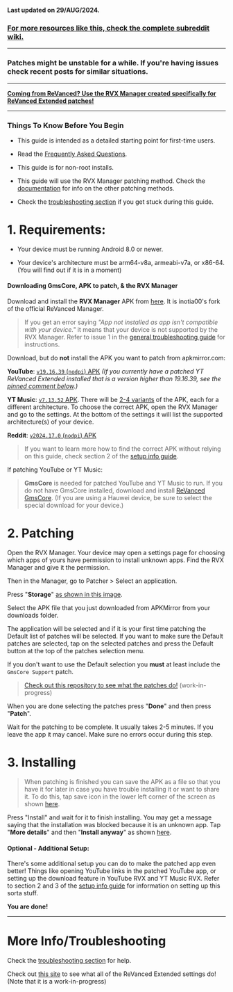 **Last updated on 29/AUG/2024.**



### [For more resources like this, check the complete subreddit wiki.](https://reddit.com/r/revancedextended/w/index)

---

### Patches might be unstable for a while. If you're having issues check recent posts for similar situations.

---

**[Coming from ReVanced? Use the RVX Manager created specifically for ReVanced Extended patches!](https://github.com/inotia00/revanced-manager/releases/latest)**



___





### **Things To Know Before You Begin**



* This guide is intended as a detailed starting point for first-time users.




* Read the [Frequently Asked Questions](https://www.reddit.com/r/revancedextended/wiki/faq/).





* This guide is for non-root installs.





* This guide will use the RVX Manager patching method. Check the [documentation](https://github.com/inotia00/revanced-documentation#revanced-extended-documentation) for info on the other patching methods.





* Check the [troubleshooting section](https://www.reddit.com/r/revancedextended/wiki/troubleshooting/) if you get stuck during this guide.







# **1. Requirements:**





* Your device must be running Android 8.0 or newer.





* Your device's architecture must be arm64-v8a, armeabi-v7a, or x86-64. (You will find out if it is in a moment) 







#### **Downloading GmsCore, APK to patch, & the RVX Manager**


Download and install the **RVX Manager** APK from [here](https://github.com/inotia00/revanced-manager/releases/latest). It is inotia00's fork of the official ReVanced Manager.

> If you get an error saying *"App not installed as app isn't compatible with your device."* it means that your device is not supported by the RVX Manager. Refer to issue 1 in the [general troubleshooting guide](https://github.com/ReVanced-Extended-Community/Community-Guides/blob/main/community-wiki/general-troubleshooting.md) for instructions.





Download, but do **not** install the APK you want to patch from apkmirror.com:

**YouTube**: [`v19.16.39` (`nodpi`) APK](https://www.apkmirror.com/apk/google-inc/youtube/youtube-19-16-39-release/youtube-19-16-39-android-apk-download/) *(If you currently have a patched YT ReVanced Extended installed that is a version higher than 19.16.39, see the [pinned comment below](https://www.reddit.com/r/revancedextended/comments/12vxggr/comment/le633vz/).)*

**YT Music**: [`v7.13.52` APK](https://www.apkmirror.com/apk/google-inc/youtube-music/youtube-music-7-13-52-release/#downloads). There will be [2-4 variants](https://i.imgur.com/KRmvhWh.png) of the APK, each for a different architecture. To choose the correct APK, open the RVX Manager and go to the settings. At the bottom of the settings it will list the supported architecture(s) of your device.

**Reddit**: [`v2024.17.0` (`nodpi`) APK](https://www.apkmirror.com/apk/redditinc/reddit/reddit-2024-17-0-release/reddit-2024-17-0-2-android-apk-download/)



> If you want to learn more how to find the correct APK without relying on this guide, check section 2 of the [setup info guide](https://github.com/ReVanced-Extended-Community/Community-Guides/blob/main/community-wiki/patching%20%26%20setup%20info.md#2-general-info-for-patching-and-feature-setup).





If patching YouTube or YT Music:
> **GmsCore** is needed for patched YouTube and YT Music to run. If you do not have GmsCore installed, download and install [ReVanced GmsCore](https://github.com/ReVanced/GmsCore/releases/latest). (If you are using a Hauwei device, be sure to select the special download for your device.)











# **2. Patching**





Open the RVX Manager. Your device may open a settings page for choosing which apps of yours have permission to install unknown apps. Find the RVX Manager and give it the permission.





Then in the Manager, go to Patcher > Select an application.





Press "**Storage**" [as shown in this image](https://imgur.com/a/vx64z3S).





Select the APK file that you just downloaded from APKMirror from your downloads folder.





The application will be selected and if it is your first time patching the Default list of patches will be selected. If you want to make sure the Default patches are selected, tap on the selected patches and press the Default button at the top of the patches selection menu.





If you don't want to use the Default selection you **must** at least include the `GmsCore Support` patch.





> [Check out this repository to see what the patches do!](https://github.com/ReVanced-Extended-Community/Patches-Documentation#patches-documentation) (work-in-progress)





When you are done selecting the patches press "**Done**" and then press "**Patch**".





Wait for the patching to be complete. It usually takes 2-5 minutes. If you leave the app it may cancel. Make sure no errors occur during this step.







# **3. Installing**





> When patching is finished you can save the APK as a file so that you have it for later in case you have trouble installing it or want to share it. To do this, tap save icon in the lower left corner of the screen as shown [here](https://imgur.com/a/FKD0okE).





Press "Install" and wait for it to finish installing. You may get a message saying that the installation was blocked because it is an unknown app. Tap "**More details**" and then "**Install anyway**" as shown [here](https://imgur.com/a/iLP2m7l).







#### **Optional - Additional Setup:**

There's some additional setup you can do to make the patched app even better! Things like opening YouTube links in the patched YouTube app, or setting up the download feature in YouTube RVX and YT Music RVX. Refer to section 2 and 3 of the [setup info guide](https://github.com/ReVanced-Extended-Community/Community-Guides/blob/main/community-wiki/patching%20%26%20setup%20info.md#2-general-info-for-patching-and-feature-setup) for information on setting up this sorta stuff.



**You are done!**



___







# **More Info/Troubleshooting**





Check the [troubleshooting section](https://www.reddit.com/r/revancedextended/wiki/troubleshooting/) for help.





Check out [this site](https://kazimmt.github.io/#revanced-extended-features) to see what all of the ReVanced Extended settings do! (Note that it is a work-in-progress)
